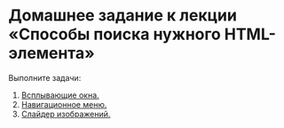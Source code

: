 # Домашнее задание к лекции «Способы поиска нужного HTML-элемента»

Выполните задачи:

1. [Всплывающие окна.](./popups/)
2. [Навигационное меню.](./menu/)
3. [Слайдер изображений.](./slider/)


